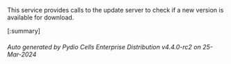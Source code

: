 






This service provides calls to the update server to check if a new version is available for download.

[:summary]

###### Auto generated by Pydio Cells Enterprise Distribution v4.4.0-rc2 on 25-Mar-2024
